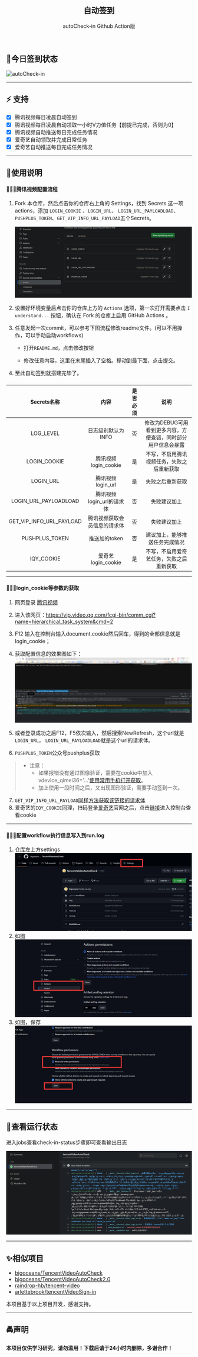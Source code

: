 <p align="center">
  <h2 align="center"><storng>自动签到</storng></h2>
  <p align="center">
    autoCheck-in
    Github Action版
    <br/>
    <br/>
    <br/>
  </p>
</p>




## 🎈今日签到状态

![autoCheck-in](https://github.com/arlettebrook/autoCheck-in/actions/workflows/main.yml/badge.svg)

---



## **⚡ 支持**   

* [x] 腾讯视频每日凌晨自动签到
* [x] 腾讯视频每日凌晨自动领取一小时V力值任务【前提已完成，否则为0】
* [x] 腾讯视频自动推送每日完成任务情况
* [x] 爱奇艺自动领取并完成日常任务
* [x] 爱奇艺自动推送每日完成任务情况

---



## 🍝使用说明



#### 🙍🏻‍♀️腾讯视频配置流程

1. Fork 本仓库，然后点击你的仓库右上角的 Settings，找到 Secrets 这一项actions，添加 `LOGIN_COOKIE` 、`LOGIN_URL`、 `LOGIN_URL_PAYLOADLOAD`、`PUSHPLUS_TOKEN`、`GET_VIP_INFO_URL_PAYLOAD`五个Secrets。

   ![image-20230806202139340](README.assets/image-20230806202139340.png)

2. 设置好环境变量后点击你的仓库上方的 `Actions` 选项，第一次打开需要点击 `I understand...` 按钮，确认在 Fork 的仓库上启用 GitHub Actions 。

3. 任意发起一次commit，可以参考下图流程修改readme文件。(可以不用操作，可以手动启动workflows)

   - 打开`README.md`，点击修改按钮

   - 修改任意内容，这里在末尾插入了空格。移动到最下面，点击提交。


4. 至此自动签到就搭建完毕了。

### 

|       Secrets名称        |             内容             | 是否必须 |                             说明                             |
| :----------------------: | :--------------------------: | :------: | :----------------------------------------------------------: |
|        LOG_LEVEL         |      日志级别默认为INFO      |    否    | 修改为DEBUG可用看到更多内容，方便查错，同时部分用户信息会暴露 |
|       LOGIN_COOKIE       |     腾讯视频login_cookie     |    是    |          不写，不启用腾讯视频任务，失败之后重新获取          |
|        LOGIN_URL         |      腾讯视频login_url       |    是    |                       失败之后重新获取                       |
|  LOGIN_URL_PAYLOADLOAD   |  腾讯视频login_url的请求体   |    否    |                         失败建议加上                         |
| GET_VIP_INFO_URL_PAYLOAD | 腾讯视频获取会员信息的请求体 |    否    |                         失败建议加上                         |
|      PUSHPLUS_TOKEN      |        推送加的token         |    否    |                建议加上，能够推送任务完成情况                |
|        IQY_COOKIE        |      爱奇艺login_cookie      |    是    |           不写，不启用爱奇艺任务，失败之后重新获取           |



---



#### 🙍🏻‍♂️login_cookie等参数的获取



1. 网页登录 [腾讯视频](v.qq.com)
2. 进入该网页：https://vip.video.qq.com/fcgi-bin/comm_cgi?name=hierarchical_task_system&cmd=2
3. F12 输入在控制台输入document.cookie然后回车，得到的全部信息就是login_cookie；
5. 获取配置信息的效果图如下：
![获取配置信息](./img/1.jpg)

5. 或者登录成功之后F12，F5依次输入，然后搜索NewRefresh，这个url就是`LOGIN_URL`， `LOGIN_URL_PAYLOADLOAD`就是这个url的请求体。
6. `PUSHPLUS_TOKEN`公众号pushplus获取

> - 注意：
>   - 如果报错没有通过图像验证，需要在cookie中加入vdevice_qimei36='...'[使用常用手机打开获取](https://m.v.qq.com/schemeurl)。
>   - 加上使用一段时间之后，又出现图形验证，需要手动签到一次。

7. `GET_VIP_INFO_URL_PAYLOAD`[同样方法获取该链接的请求体](https://vip.video.qq.com/rpc/trpc.query_vipinfo.vipinfo.QueryVipInfo/GetVipUserInfoH5)
7. 爱奇艺的`IQY_COOKIE`同理，扫码登录[爱奇艺](https://iqyi.com)官网之后，点击[链接](http://serv.vip.iqiyi.com/vipgrowth/query.action)进入控制台查看cookie



---



#### 🙎🏻‍♀️配置workflow执行信息写入到run.log



1. 仓库左上方settings
![配置workflow执行信息写入到run.log](./img/2.jpg)
2. 如图
![配置workflow执行信息写入到run.log](img/3.jpg)
3. 如图，保存
![配置workflow执行信息写入到run.log](./img/4.jpg)



---



## 🚗查看运行状态

进入jobs查看check-in-status步骤即可查看输出日志

![image-20230806204758646](README.assets/image-20230806204758646.png)



---



## ✨相似项目

- [bigoceans/TencentVideoAutoCheck](https://github.com/bigoceans/TencentVideoAutoCheck)
- [bigoceans/TencentVideoAutoCheck2.0](https://github.com/bigoceans/TencentVideoAutoCheck2.0)
- [raindrop-hb/tencent-video](https://github.com/raindrop-hb/tencent-video)
- [arlettebrook/tencentVideoSign-in](https://github.com/arlettebrook/tencentVideoSign-in)

本项目基于以上项目开发，感谢支持。



---



## 🚔声明

**本项目仅供学习研究，请勿滥用！下载后请于24小时内删除，多谢合作！**

